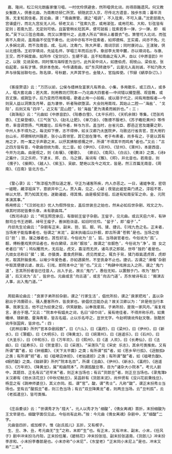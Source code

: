 <!-- { "loadSidebar": true } -->
     嘉、隆间，松江何元朗畜家僮习唱，一时优伶倶避舍，然所唱倶北词，尚得蒜酪遗风。何又教女鬟数人，倶善北曲，为南教坊顿仁所赏。顿随武宗入京，尽传北方遗音，独歩东南；暮年流落，无复知其伎者。其论曲，谓：“南曲箫管，谓之‘唱调’，不入弦索，不可入谱。”沈吏部南九宫谱盛行，而北九宫反无人问。顿老又云：“弦索九宫，或用滚弦，或用花和、大和，钐弦皆有定则；若南九宫，无定则可依。且笛管稍长短其声，便可就板；弦索若多一弹，少一弹，即  板矣。”吴下以三弦合南曲，而又以箫管叶之，此唐人所云“锦袄上着蓑衣”也。箫管可入北词，而弦索不入南词，盖南曲不仗弦节奏也。北词中亦有不叶弦索者，如郑德辉、王实甫，间亦不免。元人多娴北调，而不及南音。成、弘间，沈青门、陈大声辈，南词宗匠；同时康对山、王漾陂，倶以北擅场。王初学填词，先延名师，学唱三年而后出手。章邱李太常中麓，亦以填词名，与康、王交，而不娴度曲，如所作《宝剑记》，生硬不谐，且不知南曲之有入声，自以《中原音韵》叶之，以致 见诮吴侬。同时惟冯海桴差为当行。此外吴中词人，如唐伯虎、祝枝山、梁伯龙、张伯起辈，纵有才情，倶非本色矣。今传诵南曲，如“东风转歳华”，云是元人高则诚，不知乃陈大声与徐髯翁聨句也。陈名铎，号秋碧，大声其字也，金陵人，官指挥使。(节録《蜗亭杂订》。)
 
 
     《客座赘语》云：“万历以前，公侯与缙绅及富家凡有燕会、小集，多用散乐，或三四人，或多人，唱大套北曲；若大席，则用教坊打院本——乃北曲大四套者——中间错以撮垫圈、观音舞，或百丈旗，或跳坠子。后乃变而尽用南唱，歌者止用一小拍板，或以扇子代之，间有用鼓板者——今则吴人益以洞箫及月琴，益为凄惨，听者殆欲堕涙。大会则用南戏，其始止二腔——‘海盐’、‘戈阳’，后则又有‘四平’。近又有‘昆山腔’，较‘海盐’更为清柔而婉折也。”﹝三﹞
     《眞珠船》云：“元曲如《中原音韵》、《阳春白雪》、《太平乐府》、《天机余锦》等集，《范张鸡黍》、《王粲登楼》、《三气张飞》、《赵礼让肥》、《单刀会》、《敬德不服老》、《苏子瞻贬黄州》等传奇，率音调悠扬，气魄雄壮。后有作者，鲜与为京。盖当时，台省元臣、郡邑正官及雄要之职，中州人多不得为之，毎沈抑下僚，志不得伸，如关汉卿乃太医院尹，马致远行省务官，宫大用钓台山长，郑德辉杭州路吏，张小山首领官，其它屈在簿书、老于布素者，尚多有之，于是以其有用之才，而一寓之乎声歌之末，以抒其拂郁感慨之怀，所谓‘不得其平而鸣焉’者也。”又云：“古之四方皆有音，今歌曲但统为南、北二音。如《伊州》、《凉州》、《甘州》、《渭州》，本是西音，今并为北曲。由是观之，则《击壤》、《衢歌》、 《卿云》、《南风》、《白云》、《黄泽》之类，《诗》之篇什，汉之乐府，下逮关、郑、白、马之撰，虽词有《雅》、《郑》，并北音也。若南音，则《孺子》、《接舆》、《越人》、《紫玉》、吴歈、楚艳以及今之戏文，皆是。然三百篇无南音，《周南》、《召南》皆北方也。”
 
 
     《警心录》云：“陈淳祖为贾似道之客，守正为诸客所疾，内人亦恶之。一日，诸姬争宠，密窃一姬鞋，藏淳祖床下，意欲并中二人。贾入斋，见之，心疑；夜驱此姬至斋门诱之，淳祖不答，继以大怒，贾乃知其无他，遂勘诸姬，得其情。由是极契淳祖，后遂有知南安军之命。金、元院本演其事。”
    杨用修云：“《汉郊社志》优人为假饰伎女，盖后世装旦之始也，然未必如后世杂剧、戏文之为，缘其时郊祀皆奏乐章，未有歌曲耳。”
     《西河诗话》云：“明玉照宫承应，有御前王留子杂剧。王留子，见元曲。或云天启六年，有钟鼓司佥书王进朝，绰号王瘤子，善抹脸诙谐，如旧时优伶。‘留子’，即‘瘤子’。”
     丹邱先生论曲云：“杂剧有正末、副末、狚、狐、靓、鸨、猱、捷讥、引戏九色之名。正末者，当场男子能指事者也，俗谓之‘末泥’。副末执磕瓜以扑靓，即古所谓‘苍鹘’是也。当场之伎曰‘狚’；狚，猨之雌者也，其性好淫，今俗讹为‘旦’。狐，当场装官者也，今俗讹为‘孤’。靓，傅粉墨戏笑供谄者也，粉白黛绿，古称‘靓妆’，故谓之‘妆靓色’，今俗讹为‘净’。妓 女之老者曰‘鸨’；鸨似雁而大，无后趾，虎文，喜淫而无厌，诸鸟求之即就，世呼‘独豹’者是也。凡妓女总称曰‘猱’；猱，亦猿类，喜食虎肝脑，虎见而爱之，辄负于背，猱乃取虱遗虎首，虎即死，取其肝脑食焉，以喻少年爱色者，亦如遇猱然，不至丧身不止也。捷讥，古谓之‘滑稽’杂剧中取其便捷讥谑，故云。引戏，即院本中之‘狚’也。”又云：“构肆中戏房出入之所，谓之‘鬼门道’，言其所扮者皆已往昔人，出入于此，故云‘鬼门’。愚俗无知，以置鼓于门，改为‘鼓门道’，后又讹为‘古’，皆非也。元曲或言‘向古道’，或言‘向古门道’。苏东坡诗有云：‘搬演古人事，出入鬼门道。’”
 
 
     周挺斋论曲云：“良家子弟所扮杂剧，谓之‘行家生活’，倡优所扮，谓之‘戾家把戏’，盖以杂剧出于鸿儒硕士、骚人墨客所作，皆良家也。彼倡优岂能办此？故关汉卿以为：‘非是他当行本事、我家生活，他不过为奴隶之役，供笑献勤，以奉我辈耳。子弟所扮，是我一家风月。’虽复戏言，甚合于理。”又云：“院本中有娼夫之词，名曰‘绿巾词’。虽有绝佳者，不得并称乐府。如黄幡绰、镜新磨、雷海青辈，皆古名娼，止以乐名呼之，亘世无字。今赵明镜讹传赵文敬，张酷贫讹传张国宾，皆非也。”﹝四﹞
     《武林旧事》所列“官本杂剧段数”，曰《六么》，曰《瀛府》，曰《梁州》，曰《伊州》，曰《新水》，曰《薄媚》，曰《大明乐》，曰《降黄龙》，曰《胡渭州》，曰《逍遥乐》，曰《石州》，曰《大圣乐〉，曰《中和乐》，曰《万年欢》，曰《熙州》，曰《道 人欢》，曰《长寿仙》，曰《法曲》，曰《延寿乐》，曰《贺皇恩》，曰《采莲》。“采莲队”见《宋史 乐志》，其余可类推矣。又有所谓“爨”者，如《钟馗爨》、《天下太平爨》之类；有所谓“孤”者，如《思乡早行孤》、《迓鼓孤》之类；有所谓“妲”者，如《褴哮店休妲》、《老姑遣妲》之类；有所谓“酸”者，如《褴哮负酸》、《眼药酸》之类。《辍耕录》所列“院本名目”，所谓《法曲》、《伊州》、《新水》、《瀛府》、《逍遥乐》、《万年欢》、《降黄龙》，属“和曲院本”。所谓孤酸旦等，目为“诸杂大小院本”。考元人剧中，其题目、正名有云“还牢末”者，则正末当场也；有云“货郎旦”者，则正旦当场也。《录鬼簿》关汉卿有《担水浇花旦》《中秋切鲙旦》，吴昌龄有《货郎末泥》，尚仲贤有《没兴花前秉烛旦》，杨显之有《跳神师婆旦》，其义亦同。孤，谓“官”。酸，谓“秀士”。凡称“酸”，谓正末扮秀士当场也。至有云“酸孤旦”者，则三色当场；有云“双旦降黄龙”者，则两旦当场。云“旦判孤”，云《老孤遣旦》，皆可类推。
 
 
     《庄岳委谈》云：“世谓秀才为‘措大’。元人以秀才为‘细酸’，《倩女离魂》首折，末扮细酸为王文举是也。细酸字面仅见此。今俗尚有此称。”按：今元曲《倩女离魂》杂剧中，无“细酸”二字。
     元曲皆四折，或加楔子。惟《赵氏孤儿》五折，又有楔子。
     生、旦、净、丑，考元曲无“生”之称，末即“生”也。有正末，又有冲末、副末、小末，《任风子》剧中冲末扮马丹阳，正末扮任屠，《碧桃花》冲末扮张珪、副末扮张道南，《货郎儿》冲末扮李彦和、小末扮李春郎是也。小末亦称“小末尼”，《东堂老》“正末同小末尼上”是也，冲末又称“二末”， 
 
 

